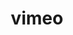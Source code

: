 ---
title: "vimeo"
videoSourceURL: https://player.vimeo.com/video/530956984
videoUrl: https://vimeo.com/530956984
videoOwnerLink: https://vimeo.com/directedbyislamashraf
videoOwner: Islam Ashraf
videoTitle: "Documentary Film: KHORA IN-DEPTH (Thesis Project)"
---